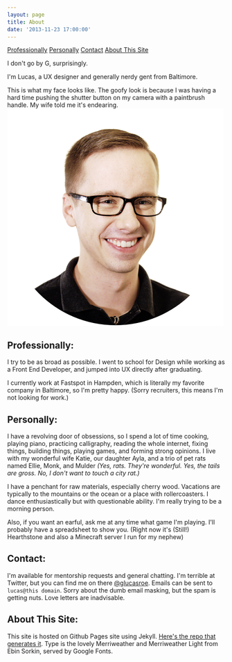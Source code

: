 ```yaml
---
layout: page
title: About
date: '2013-11-23 17:00:00'
---
```


<div class="anchor-links">
<a href="#professionally">Professionally</a>
<a href="#personally">Personally</a>
<a href="#contact">Contact</a>
<a href="#aboutthissite">About This Site</a>
</div>

I don't go by G, surprisingly.

I'm Lucas, a UX designer and generally nerdy gent from Baltimore.

<aside>This is what my face looks like. The goofy look is because I was having a hard time pushing the shutter button on my camera with a paintbrush handle. My wife told me it's endearing.</aside>
<img alt="Lucas' Face" src="/images/posts/imported/2015/12/lroe-2015-3-large.png" style="max-width:500px;">

## <a name="professionally"></a>Professionally:
I try to be as broad as possible. I went to school for Design while working as a Front End Developer, and jumped into UX directly after graduating.

I currently work at Fastspot in Hampden, which is literally my favorite company in Baltimore, so I'm pretty happy. (Sorry recruiters, this means I'm not looking for work.)

## <a name="personally"></a>Personally:
I have a revolving door of obsessions, so I spend a lot of time cooking, playing piano, practicing calligraphy, reading the whole internet, fixing things, building things, playing games, and forming strong opinions. I live with my wonderful wife Katie, our daughter Ayla, and a trio of pet rats named Ellie, Monk, and Mulder *(Yes, rats. They're wonderful. Yes, the tails are gross. No, I don't want to touch a city rat.)*

I have a penchant for raw materials, especially cherry wood. Vacations are typically to the mountains or the ocean or a place with rollercoasters. I dance enthusiastically but with questionable ability. I'm really trying to be a morning person.

Also, if you want an earful, ask me at any time what game I'm playing. I'll probably have a spreadsheet to show you. (Right now it's (Still!) Hearthstone and also a Minecraft server I run for my nephew)

## <a name="contact"></a> Contact:

I'm available for mentorship requests and general chatting. I'm terrible at Twitter, but you can find me on there [@glucasroe](twitter.com/glucasroe). Emails can be sent to `lucas@this domain`. Sorry about the dumb email masking, but the spam is getting nuts. Love letters are inadvisable.

## <a name="aboutthissite"></a> About This Site:
This site is hosted on Github Pages site using Jekyll. [Here's the repo that generates it](https://github.com/glucasroe/glucasroe.github.io). Type is the lovely Merriweather and Merriweather Light from Ebin Sorkin, served by Google Fonts.
